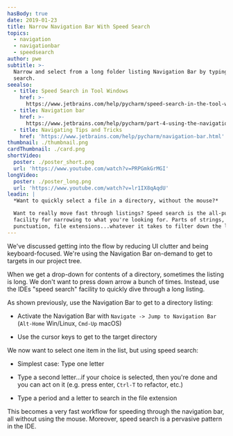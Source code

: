 ```yaml
---
hasBody: true
date: 2019-01-23
title: Narrow Navigation Bar With Speed Search
topics:
  - navigation
  - navigationbar
  - speedsearch
author: pwe
subtitle: >-
  Narrow and select from a long folder listing Navigation Bar by typing a speed
  search.
seealso:
  - title: Speed Search in Tool Windows
    href: >-
      https://www.jetbrains.com/help/pycharm/speed-search-in-the-tool-windows.html
  - title: Navigation bar
    href: >-
      https://www.jetbrains.com/help/pycharm/part-4-using-the-navigation-bar.html
  - title: Navigating Tips and Tricks
    href: 'https://www.jetbrains.com/help/pycharm/navigation-bar.html'
thumbnail: ./thumbnail.png
cardThumbnail: ./card.png
shortVideo:
  poster: ./poster_short.png
  url: 'https://www.youtube.com/watch?v=PRPGmkGrMGI'
longVideo:
  poster: ./poster_long.png
  url: 'https://www.youtube.com/watch?v=lr1IX8qAqdU'
leadin: |
  *Want to quickly select a file in a directory, without the mouse?*

  Want to really move fast through listings? Speed search is the all-purpose 
  facility for narrowing to what you're looking for. Parts of strings, 
  punctuation, file extensions...whatever it takes to filter down the list.
---
```


We've discussed getting into the flow by reducing UI clutter and being 
keyboard-focused. We're using the Navigation Bar on-demand to get to targets 
in our project tree.

When we get a drop-down for contents of a directory, sometimes the listing 
is long. We don't want to press down arrow a bunch of times. Instead, use 
the IDEs "speed search" facility to quickly dive through a long listing. 

As shown previously, use the Navigation Bar to get to a directory listing:

- Activate the Navigation Bar with 
`Navigate -> Jump to Navigation Bar` (`Alt-Home` Win/Linux, 
`Cmd-Up` macOS)

- Use the cursor keys to get to the target directory

We now want to select one item in the list, but using speed search:

- Simplest case: Type one letter

- Type a second letter...if your choice is selected, then you're done and 
you can act on it (e.g. press enter, `Ctrl-T` to refactor, etc.)

- Type a period and a letter to search in the file extension

This becomes a very fast workflow for speeding through the navigation 
bar, all without using the mouse. Moreover, speed search is a pervasive 
pattern in the IDE.
